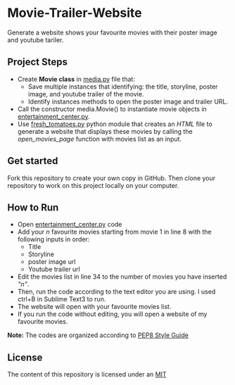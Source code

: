 # Movie-Trailer-Website
Generate a website shows your favourite movies with their poster image and youtube tariler.
## Project Steps
- Create **Movie class** in [media.py](https://github.com/HanaShamatah/Movie-Trailer-Website/blob/master/media.py) file that: 
  - Save multiple instances that identifying: the title, storyline, poster image, and youtube trailer of the movie.
  - Identify instances methods to open the poster image and trailer URL.
- Call the constructor media.Movie() to instantiate movie objects in [entertainment_center.py](https://github.com/HanaShamatah/Movie-Trailer-Website/blob/master/entertainment_center.py).
- Use [fresh_tomatoes.py](https://github.com/udacity/ud036_StarterCode) python module that creates an _HTML_ file to generate a website that displays these movies by calling the _open_movies_page_ function with movies list as an input.

## Get started
Fork this repository to create your own copy in GitHub. Then clone your repository to work on this project locally on your computer.

## How to Run
- Open [entertainment_center.py](https://github.com/HanaShamatah/Movie-Trailer-Website/blob/master/entertainment_center.py) code
- Add your _n_ favourite movies starting from movie 1 in line 8 with the following inputs in order:
  - Title
  - Storyline
  - poster image url
  - Youtube trailer url
- Edit the movies list in line 34 to the number of movies you have inserted _"n"_.
- Then, run the code according to the text editor you are using. I used ctrl+B in Sublime Text3 to run.
- The website will open with your favourite movies list.
- If you run the code without editing, you will open a website of my favourite movies.

**Note:** The codes are organized according to [PEP8 Style Guide](https://www.python.org/dev/peps/pep-0008/#tabs-or-spaces)

## License
The content of this repository is licensed under an [MIT](https://choosealicense.com/licenses/mit/)
